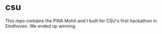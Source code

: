 # csu

This repo contains the PWA Mohit and I built for CSU's first hackathon in Eindhoven. We ended up winning.
